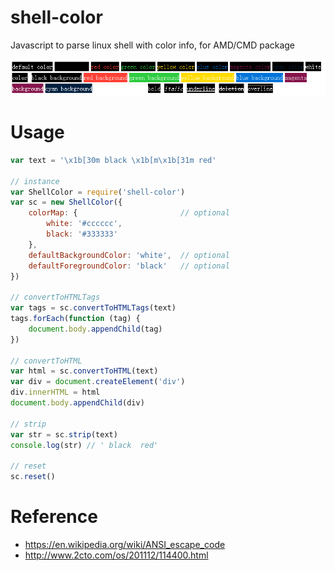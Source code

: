 shell-color
===========

Javascript to parse linux shell with color info, for AMD/CMD package

![style](doc/style.png)

# Usage
```javascript
var text = '\x1b[30m black \x1b[m\x1b[31m red'

// instance
var ShellColor = require('shell-color')
var sc = new ShellColor({	
	colorMap: {                       // optional
		white: '#cccccc',
    	black: '#333333'	
	},
	defaultBackgroundColor: 'white',  // optional
	defaultForegroundColor: 'black'   // optional
})

// convertToHTMLTags
var tags = sc.convertToHTMLTags(text)
tags.forEach(function (tag) {
	document.body.appendChild(tag)
})

// convertToHTML
var html = sc.convertToHTML(text)
var div = document.createElement('div')
div.innerHTML = html
document.body.appendChild(div)

// strip
var str = sc.strip(text)
console.log(str) // ' black  red'

// reset
sc.reset()
```

# Reference
- https://en.wikipedia.org/wiki/ANSI_escape_code
- http://www.2cto.com/os/201112/114400.html